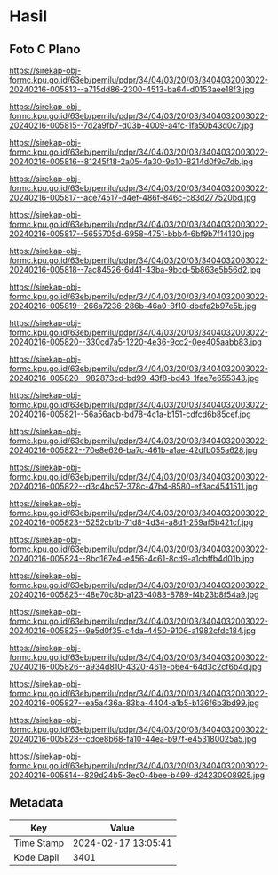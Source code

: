 # Hasil

## Foto C Plano

https://sirekap-obj-formc.kpu.go.id/63eb/pemilu/pdpr/34/04/03/20/03/3404032003022-20240216-005813--a715dd86-2300-4513-ba64-d0153aee18f3.jpg

https://sirekap-obj-formc.kpu.go.id/63eb/pemilu/pdpr/34/04/03/20/03/3404032003022-20240216-005815--7d2a9fb7-d03b-4009-a4fc-1fa50b43d0c7.jpg

https://sirekap-obj-formc.kpu.go.id/63eb/pemilu/pdpr/34/04/03/20/03/3404032003022-20240216-005816--81245f18-2a05-4a30-9b10-8214d0f9c7db.jpg

https://sirekap-obj-formc.kpu.go.id/63eb/pemilu/pdpr/34/04/03/20/03/3404032003022-20240216-005817--ace74517-d4ef-486f-846c-c83d277520bd.jpg

https://sirekap-obj-formc.kpu.go.id/63eb/pemilu/pdpr/34/04/03/20/03/3404032003022-20240216-005817--5655705d-6958-4751-bbb4-6bf9b7f14130.jpg

https://sirekap-obj-formc.kpu.go.id/63eb/pemilu/pdpr/34/04/03/20/03/3404032003022-20240216-005818--7ac84526-6d41-43ba-9bcd-5b863e5b56d2.jpg

https://sirekap-obj-formc.kpu.go.id/63eb/pemilu/pdpr/34/04/03/20/03/3404032003022-20240216-005819--266a7236-286b-46a0-8f10-dbefa2b97e5b.jpg

https://sirekap-obj-formc.kpu.go.id/63eb/pemilu/pdpr/34/04/03/20/03/3404032003022-20240216-005820--330cd7a5-1220-4e36-9cc2-0ee405aabb83.jpg

https://sirekap-obj-formc.kpu.go.id/63eb/pemilu/pdpr/34/04/03/20/03/3404032003022-20240216-005820--982873cd-bd99-43f8-bd43-1fae7e655343.jpg

https://sirekap-obj-formc.kpu.go.id/63eb/pemilu/pdpr/34/04/03/20/03/3404032003022-20240216-005821--56a56acb-bd78-4c1a-b151-cdfcd6b85cef.jpg

https://sirekap-obj-formc.kpu.go.id/63eb/pemilu/pdpr/34/04/03/20/03/3404032003022-20240216-005822--70e8e626-ba7c-461b-a1ae-42dfb055a628.jpg

https://sirekap-obj-formc.kpu.go.id/63eb/pemilu/pdpr/34/04/03/20/03/3404032003022-20240216-005822--d3d4bc57-378c-47b4-8580-ef3ac4541511.jpg

https://sirekap-obj-formc.kpu.go.id/63eb/pemilu/pdpr/34/04/03/20/03/3404032003022-20240216-005823--5252cb1b-71d8-4d34-a8d1-259af5b421cf.jpg

https://sirekap-obj-formc.kpu.go.id/63eb/pemilu/pdpr/34/04/03/20/03/3404032003022-20240216-005824--8bd167e4-e456-4c61-8cd9-a1cbffb4d01b.jpg

https://sirekap-obj-formc.kpu.go.id/63eb/pemilu/pdpr/34/04/03/20/03/3404032003022-20240216-005825--48e70c8b-a123-4083-8789-f4b23b8f54a9.jpg

https://sirekap-obj-formc.kpu.go.id/63eb/pemilu/pdpr/34/04/03/20/03/3404032003022-20240216-005825--9e5d0f35-c4da-4450-9106-a1982cfdc184.jpg

https://sirekap-obj-formc.kpu.go.id/63eb/pemilu/pdpr/34/04/03/20/03/3404032003022-20240216-005826--a934d810-4320-461e-b6e4-64d3c2cf6b4d.jpg

https://sirekap-obj-formc.kpu.go.id/63eb/pemilu/pdpr/34/04/03/20/03/3404032003022-20240216-005827--ea5a436a-83ba-4404-a1b5-b136f6b3bd99.jpg

https://sirekap-obj-formc.kpu.go.id/63eb/pemilu/pdpr/34/04/03/20/03/3404032003022-20240216-005828--cdce8b68-fa10-44ea-b97f-e453180025a5.jpg

https://sirekap-obj-formc.kpu.go.id/63eb/pemilu/pdpr/34/04/03/20/03/3404032003022-20240216-005814--829d24b5-3ec0-4bee-b499-d24230908925.jpg


## Metadata

| Key        | Value               |
| ---------- | ------------------- |
| Time Stamp | 2024-02-17 13:05:41 |
| Kode Dapil | 3401                |



